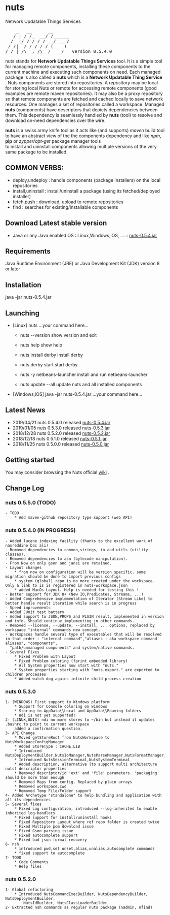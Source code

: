# nuts
Network Updatable Things Services
<pre>
    _   __      __
   / | / /_  __/ /______
  /  |/ / / / / __/ ___/
 / /|  / /_/ / /_(__  )
/_/ |_/\__,_/\__/____/   version 0.5.4.0
</pre>

nuts stands for **Network Updatable Things Services** tool. It is a simple tool  for managing remote
components, installing these  components to the current machine and executing such  components on need.
Each managed package  is also called a **nuts** which  is a **Network Updatable Thing Service** .
Nuts components are  stored  into repositories. A  *repository*  may be local for  storing local Nuts
or remote for accessing  remote components (good examples  are  remote maven  repositories). It may
also be a proxy repository so that remote components are fetched and cached locally to save network
resources.
One manages a set of repositories called a  workspace. Managed **nuts**  (components)  have descriptors
that depicts dependencies between them. This dependency is seamlessly handled by  **nuts**  (tool) to
resolve and download on-need dependencies over the wire.

**nuts** is a swiss army knife tool as it acts like (and supports) *maven* build tool to have an abstract
view of the the  components dependency and like  *npm*, **pip** or *zypper/apt-get*  package manager tools  
to  install and uninstall components allowing multiple versions of the very same package to  be installed.

## COMMON VERBS:
+ deploy,undeploy   : handle components (package installers) on the local repositories
+ install,uninstall : install/uninstall a package (using its fetched/deployed installer)
+ fetch,push        : download, upload to remote repositories
+ find              : searches for existing/installable components

## Download Latest stable version
+ Java or any Java enabled OS : Linux,Windows,iOS, ... :: [nuts-0.5.4.jar](https://github.com/thevpc/vpc-public-maven/raw/master/net/vpc/app/nuts/nuts/0.5.4/nuts-0.5.4.jar)

## Requirements
Java Runtime Environment (JRE) or Java Development Kit (JDK) version 8 or later

## Installation
java -jar nuts-0.5.4.jar

## Launching
+ [Linux] nuts ...your command here...
    + nuts --version
      show version and exit  
    
    + nuts help
        show help
    + nuts install derby
        install derby

    + nuts derby start
        start derby

    + nuts -y netbeans-launcher
        install and run netbeans-launcher

    + nuts update --all
        update nuts and all installed components

+ [Windows,iOS] java -jar nuts-0.5.4.jar ...your command here...

## Latest News

+ 2019/04/21 	nuts 0.5.4.0 released [nuts-0.5.4.jar](https://github.com/thevpc/vpc-public-maven/raw/master/net/vpc/app/nuts/nuts/0.5.4/nuts-0.5.4.jar)
+ 2019/01/05 	nuts 0.5.3.0 released [nuts-0.5.3.jar](https://github.com/thevpc/vpc-public-maven/raw/master/net/vpc/app/nuts/nuts/0.5.3/nuts-0.5.3.jar)
+ 2018/12/28 	nuts 0.5.2.0 released [nuts-0.5.2.jar](https://github.com/thevpc/vpc-public-maven/raw/master/net/vpc/app/nuts/nuts/0.5.2/nuts-0.5.2.jar)
+ 2018/12/18 	nuts 0.5.1.0 released [nuts-0.5.1.jar](https://github.com/thevpc/vpc-public-maven/raw/master/net/vpc/app/nuts/nuts/0.5.1/nuts-0.5.1.jar)
+ 2018/11/25 	nuts 0.5.0.0 released [nuts-0.5.0.jar](https://github.com/thevpc/vpc-public-maven/raw/master/net/vpc/app/nuts/nuts/0.5.0/nuts-0.5.0.jar)

## Getting started

 You may consider browsing the Nuts official [wiki](https://github.com/thevpc/nuts/wiki) .


## Change Log
### nuts 0.5.5.0 (TODO)
    - TODO
        * Add maven-github repository type support (web API)

### nuts 0.5.4.0 (IN PROGRESS)
    - Added lucene indexing facility (thanks to the excellent work of nasreddine bac ali)
    - Removed dependencies to common,strings, io and utils (utility classes).
    - Removed dependencies to asm (bytecode manipulation).
    - From Now on only gson and jansi are retained.
    - Layout changes
        * from now on configuration will be version specific. some migration should be done to import previous configs
        * system (global) repo is no more created under the workspace. Only a link to is is registered in nuts-workspace.json
        * added MacOs Layout. Help is needed for testing this !
    - Better support for JDK 8+ (New IO,Predicates, Streams, ...)
    - Added Comprehensive implementation of Iterator (Stream Like) to better handle result iteration while search is in progress
    - Speed improvements
    - Added JUnit test battery
    - Added support to JSON,PROPS and PLAIN result, implemented in version and info. Should continue implementing in other commands.
    - Removed --license, --update, --install, ... options, replaced by workspace "internal" commands new concept.
    - Workspaces handle several type of executables that will be resolved in that order : "internal command","aliases : aka workspace command aliases", "components",
      "path/unmanaged components" and system/native commands.
    - Several Fixes
        * Fixed Problem with Layout
        * Fixed Problem coloring (fprint embedded library)
        * All System properties now start with "nuts."
        * System properties starting with "nuts.export." are exported to children processes
        * Added watch dog agains infinite child process creation

### nuts 0.5.3.0
    1- (WINDOWS) First support to Windows platform
        * Support for Console coloring on windows
        * Storing to AppData\\Local and AppData\\Roaming folders
        * ndi is not yet supported!
    2- (LINUX,UNIX) ndi no more stores to ~/bin but instead it updates .bashrc to point to current workspace
        added a confirmation question.
    3- API Change
        * Moved getStoreRoot from NutsWorkspace to NutsWorkspaceConfigManager
        * Added StoreType : CACHE,LIB
        * Introduced NutsDeploymentBuilder,NutsIoManager,NutsParseManager,NutsFormatManager,DescriptorFormat
        * Introduced NutsSessionTerminal,NutsSystemTerminal
        * Added description, alternative (to support multi architecture nuts) descriptor properties
        * Removed descriptor/id 'ext' and 'file' parameters. 'packaging' should be more than enough
        * Removed Maps from config. Replaced by plain arrays
        * Removed workspace.cwd
        * Removed Temp File/Folder support
    4- Added Archetype "standalone" to help bundling and application with all its dependencies
    5- Several fixes
        * Fixed Log configuration, introduced --log-inherited to enable inherited log-handlers
        * Fixed support for install/uninstall hooks
        * Fixed Repository Layout where ref repo folder is created twice
        * Fixed Multiple pom download issue
        * Fixed Gson parsing issue
        * Fixed autocomplete support
        * Fixed bad json format recovery
    6- nsh 
        * introduced pwd,set unset,alias,unalias,autocomplete commands
        * fixed support to autocomplete
    7- TODO 
        * Code Comments
        * Help files

### nuts 0.5.2.0
    1- Global refactoring
        * Introduced NutsCommandExecBuilder, NutsDependencyBuilder, NutsDeploymentBuilder, 
            NutsIdBuilder, NutsClassLoaderBuilder
    2- Extracted nsh commands as regular nuts package (nadmin, nfind)
